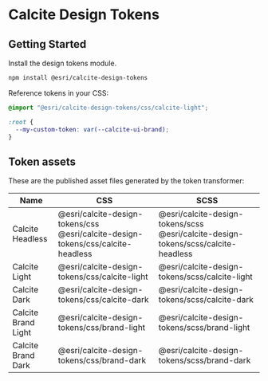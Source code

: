 # Calcite Design Tokens

## Getting Started

Install the design tokens module.

```bash
npm install @esri/calcite-design-tokens
```

Reference tokens in your CSS:

```css
@import "@esri/calcite-design-tokens/css/calcite-light";

:root {
  --my-custom-token: var(--calcite-ui-brand);
}
```

## Token assets

These are the published asset files generated by the token transformer:

| Name                | CSS                                                                              | SCSS                                                                               |
| ------------------- | -------------------------------------------------------------------------------- | ---------------------------------------------------------------------------------- |
| Calcite Headless    | @esri/calcite-design-tokens/css @esri/calcite-design-tokens/css/calcite-headless | @esri/calcite-design-tokens/scss @esri/calcite-design-tokens/scss/calcite-headless |
| Calcite Light       | @esri/calcite-design-tokens/css/calcite-light                                    | @esri/calcite-design-tokens/scss/calcite-light                                     |
| Calcite Dark        | @esri/calcite-design-tokens/css/calcite-dark                                     | @esri/calcite-design-tokens/scss/calcite-dark                                      |
| Calcite Brand Light | @esri/calcite-design-tokens/css/brand-light                                      | @esri/calcite-design-tokens/scss/brand-light                                       |
| Calcite Brand Dark  | @esri/calcite-design-tokens/css/brand-dark                                       | @esri/calcite-design-tokens/scss/brand-dark                                        |
